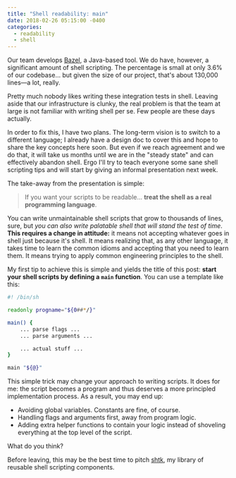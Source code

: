 ```yaml
---
title: "Shell readability: main"
date: 2018-02-26 05:15:00 -0400
categories:
  - readability
  - shell
---
```


Our team develops [Bazel](http://bazel.build), a Java-based tool. We do have, however, a significant amount of shell scripting. The percentage is small at only 3.6% of our codebase... but given the size of our project, that's about 130,000 lines—a lot, really.

Pretty much nobody likes writing these integration tests in shell. Leaving aside that our infrastructure is clunky, the real problem is that the team at large is not familiar with writing shell per se. Few people are these days actually.

In order to fix this, I have two plans. The long-term vision is to switch to a different language; I already have a design doc to cover this and hope to share the key concepts here soon. But even if we reach agreement and we do that, it will take us months until we are in the "steady state" and can effectively abandon shell. Ergo I'll try to teach everyone some sane shell scripting tips and will start by giving an informal presentation next week.

The take-away from the presentation is simple:

> If you want your scripts to be readable...
> **treat the shell as a real programming language**.

You can write unmaintainable shell scripts that grow to thousands of lines, sure, but *you can also write palatable shell that will stand the test of time*. **This requires a change in attitude:** it means not accepting whatever goes in shell just because it's shell. It means realizing that, as any other language, it takes time to learn the common idioms and accepting that you need to learn them. It means trying to apply common engineering principles to the shell.

My first tip to achieve this is simple and yields the title of this post: **start your shell scripts by defining a `main` function**. You can use a template like this:

```sh
#! /bin/sh

readonly progname="${0##*/}"

main() {
    ... parse flags ...
    ... parse arguments ...

    ... actual stuff ...
}

main "${@}"
```

This simple trick may change your approach to writing scripts. It does for me: the script becomes a program and thus deserves a more principled implementation process. As a result, you may end up:

- Avoiding global variables. Constants are fine, of course.
- Handling flags and arguments first, away from program logic.
- Adding extra helper functions to contain your logic instead of shoveling everything at the top level of the script.

What do you think?

Before leaving, this may be the best time to pitch [shtk](https://github.com/jmmv/shtk/), my library of reusable shell scripting components.
